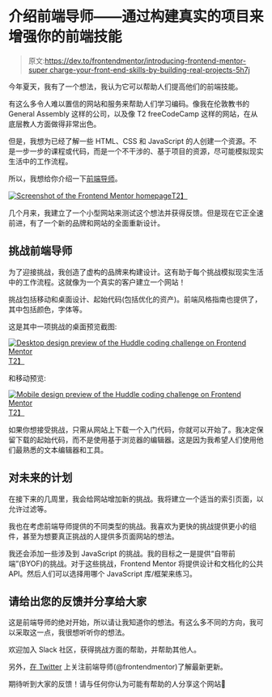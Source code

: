 # 介绍前端导师——通过构建真实的项目来增强你的前端技能

> 原文:[https://dev.to/frontendmentor/introducing-frontend-mentor-super charge-your-front-end-skills-by-building-real-projects-5h7j](https://dev.to/frontendmentor/introducing-frontend-mentor---supercharge-your-front-end-skills-by-building-real-projects-5h7j)

今年夏天，我有了一个想法，我认为它可以帮助人们提高他们的前端技能。

有这么多令人难以置信的网站和服务来帮助人们学习编码。像我在伦敦教书的 General Assembly 这样的公司，以及像 T2 freeCodeCamp 这样的网站，在从底层教人方面做得非常出色。

但是，我想为已经了解一些 HTML、CSS 和 JavaScript 的人创建一个资源。不是一步一步的课程或代码，而是一个不干涉的、基于项目的资源，尽可能模拟现实生活中的工作流程。

所以，我想给你介绍一下[前端导师](https://www.frontendmentor.io)。

[![Screenshot of the Frontend Mentor homepage](../Images/906be574e335d92f48439963817d3097.png)T2】](https://res.cloudinary.com/practicaldev/image/fetch/s--shjh_LjK--/c_limit%2Cf_auto%2Cfl_progressive%2Cq_auto%2Cw_880/https://i.imgur.com/EaiCwrm.png)

几个月来，我建立了一个小型网站来测试这个想法并获得反馈。但是现在它正全速前进，有了一个新的品牌和网站的全面重新设计。

## [](#challenges-on-frontend-mentor)挑战前端导师

为了迎接挑战，我创造了虚构的品牌来构建设计。这有助于每个挑战模拟现实生活中的工作流程。这就像为一个真实的客户建立一个网站！

挑战包括移动和桌面设计、起始代码(包括优化的资产)。前端风格指南也提供了，其中包括颜色，字体等。

这是其中一项挑战的桌面预览截图:

[![Desktop design preview of the Huddle coding challenge on Frontend Mentor](../Images/39b4a98e1239af2c2dfd02f400529285.png)T2】](https://res.cloudinary.com/practicaldev/image/fetch/s--5kQF6tw5--/c_limit%2Cf_auto%2Cfl_progressive%2Cq_auto%2Cw_880/https://i.imgur.com/qaqWyUw.jpg)

和移动预览:

[![Mobile design preview of the Huddle coding challenge on Frontend Mentor](../Images/eb37396280b24a790092d3d389795201.png)T2】](https://res.cloudinary.com/practicaldev/image/fetch/s--RClDwB3D--/c_limit%2Cf_auto%2Cfl_progressive%2Cq_auto%2Cw_880/https://i.imgur.com/kHz9Lo6.jpg)

如果你想接受挑战，只需从网站上下载一个入门代码，你就可以开始了。我决定保留下载的起始代码，而不是使用基于浏览器的编辑器。这是因为我希望人们使用他们最熟悉的文本编辑器和工具。

## [](#plans-for-the-future)对未来的计划

在接下来的几周里，我会给网站增加新的挑战。我将建立一个适当的索引页面，以允许过滤等。

我也在考虑前端导师提供的不同类型的挑战。我喜欢为更快的挑战提供更小的组件，甚至为想要真正挑战的人提供多页面网站的想法。

我还会添加一些涉及到 JavaScript 的挑战。我的目标之一是提供“自带前端”(BYOF)的挑战。对于这些挑战，Frontend Mentor 将提供设计和文档化的公共 API。然后人们可以选择用哪个 JavaScript 库/框架来练习。

## [](#please-give-your-feedback-and-share-it-around)请给出您的反馈并分享给大家

这是前端导师的绝对开始，所以请让我知道你的想法。有这么多不同的方向，我可以采取这一点，我很想听听你的想法。

欢迎加入 Slack 社区，获得挑战方面的帮助，并帮助其他人。

另外，[在 Twitter](https://twitter.com/frontendmentor) 上关注前端导师(@frontendmentor)了解最新更新。

期待听到大家的反馈！请与任何你认为可能有帮助的人分享这个网站🙌